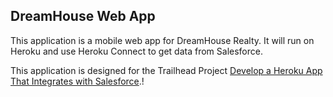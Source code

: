 DreamHouse Web App
------------------

This application is a mobile web app for DreamHouse Realty. It will run on Heroku and use Heroku Connect to get data from Salesforce.

This application is designed for the Trailhead Project [Develop a Heroku App That Integrates with Salesforce](https://trailhead.salesforce.com/content/learn/projects/develop-heroku-applications).!

<!-- a href="https://heroku.com/deploy">
  <img src="https://www.herokucdn.com/deploy/button.svg" alt="Deploy">
</a -->
